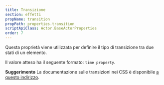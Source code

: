 ```yaml
---
title: Transizione
section: effetti
propName: transition
propPath: properties.transition
scriptApiClass: Actor.BaseActorProperties
order: 7
---
```

Questa proprietà viene utilizzata per definire il tipo di transizione tra due stati di un elemento.

Il valore atteso ha il seguente formato: `time property`.

**Suggerimento**
La documentazione sulle transizioni nei CSS è disponibile [a questo indirizzo](https://developer.mozilla.org/fr/docs/Web/CSS/transition).
